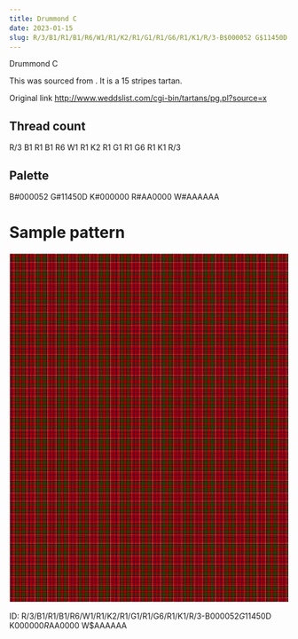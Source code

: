 ```yaml
---
title: Drummond C
date: 2023-01-15
slug: R/3/B1/R1/B1/R6/W1/R1/K2/R1/G1/R1/G6/R1/K1/R/3-B$000052 G$11450D K$000000 R$AA0000 W$AAAAAA
---
```

Drummond C

This was sourced from <no value>.  It is a 15 stripes tartan.

Original link http://www.weddslist.com/cgi-bin/tartans/pg.pl?source=x

## Thread count
R/3 B1 R1 B1 R6 W1 R1 K2 R1 G1 R1 G6 R1 K1 R/3

## Palette
B#000052 G#11450D K#000000 R#AA0000 W#AAAAAA

# Sample pattern

![Tartan detail](tartan.png "R/3 B1 R1 B1 R6 W1 R1 K2 R1 G1 R1 G6 R1 K1 R/3 tartan")

ID: R/3/B1/R1/B1/R6/W1/R1/K2/R1/G1/R1/G6/R1/K1/R/3-B$000052 G$11450D K$000000 R$AA0000 W$AAAAAA
